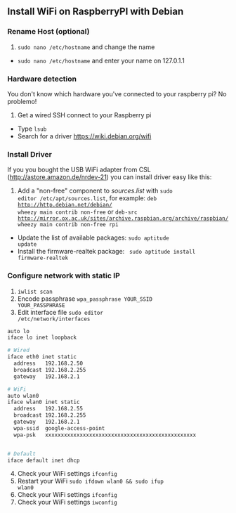 ## Install WiFi on RaspberryPI with Debian


### Rename Host (optional)

1. <code>sudo nano /etc/hostname</code> and change the name
- <code>sudo nano /etc/hostname</code> and enter your name on 127.0.1.1

### Hardware detection
You don't know which hardware you've connected to your raspberry pi? No problemo!
1. Get a wired SSH connect to your Raspberry pi
- Type <code>lsub</code>
- Search for a driver https://wiki.debian.org/wifi

### Install Driver
If you you bought the USB WiFi adapter from CSL (http://astore.amazon.de/nrdev-21) you can install driver easy like this:
1. Add a "non-free" component to _sources.list_ with <code>sudo editor /etc/apt/sources.list</code>, for example: <code>deb http://http.debian.net/debian/ wheezy main contrib non-free</code> or <code>deb-src http://mirror.ox.ac.uk/sites/archive.raspbian.org/archive/raspbian/ wheezy main contrib non-free rpi</code>
- Update the list of available packages: <code>sudo aptitude update</code>
- Install the firmware-realtek package: <code> sudo aptitude install firmware-realtek</code>

### Configure network with static IP

1. <code>iwlist scan</code>
2. Encode passphrase <code>wpa_passphrase YOUR_SSID YOUR_PASSPHRASE</code>
3. Edit interface file <code>sudo editor /etc/network/interfaces</code>

```bash
auto lo
iface lo inet loopback

# Wired
iface eth0 inet static
  address   192.168.2.50
  broadcast 192.168.2.255
  gateway   192.168.2.1

# WiFi
auto wlan0
iface wlan0 inet static
  address   192.168.2.55
  broadcast 192.168.2.255
  gateway   192.168.2.1
  wpa-ssid  google-access-point
  wpa-psk   xxxxxxxxxxxxxxxxxxxxxxxxxxxxxxxxxxxxxxxxxxxxxxxx


# Default
iface default inet dhcp
```
4. Check your WiFi settings <code>ifconfig</code>
5. Restart your WiFi <code>sudo ifdown wlan0 && sudo ifup wlan0</code>
6. Check your WiFi settings <code>ifconfig</code>
7. Check your WiFi settings <code>iwconfig</code>
